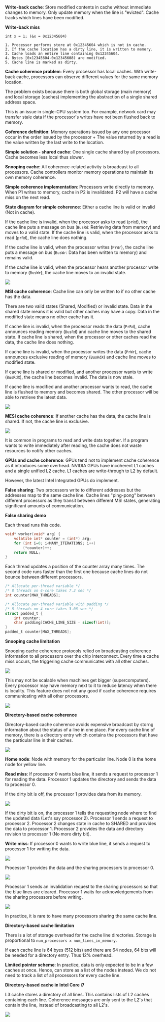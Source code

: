 **Write-back cache**: Store modified contents in cache without immediate changes to memory. Only update memory when the line is "evicted". Cache tracks which lines have been modified.

**Write-back miss**

```
int x = 1; (&x = 0x12345604)

1. Processor performs store at 0x12345604 which is not in cache.
2. If the cache location has a dirty line, it is written to memory.
3. Cache loads an entire line containing 0x12345604.
4. Bytes [0x12345604-0x12345608) are modified.
5. Cache line is marked as dirty.
```

**Cache coherence problem**: Every processor has local caches. With write-back cache, processors can observe different values for the same memory location.

The problem exists because there is both global storage (main memory) and local storage (caches) implementing the abstraction of a single shared address space.

This is an issue in single-CPU system too. For example, network card may transfer stale data if the processor's writes have not been flushed back to memory.

**Coference definition**: Memory operations issued by any one processor occur in the order issued by the processor + The value returned by a read is the value written by the last write to the location.

**Simple solution - shared cache**: One single cache shared by all processors. Cache becomes less local thus slower.

**Snooping cache**: All coherence-related activity is broadcast to all processors. Cache controllers monitor memory operations to maintain its own memory coherence.

**Simple coherence implementation**: Processors write directly to memory. When P1 writes to memory, cache in P2 is invalidated. P2 will have a cache miss on the next read.

**State diagram for simple coherence**: Either a cache line is valid or invalid (Not in cache). 

If the cache line is invalid, when the processor asks to read (`prRd`), the cache line puts a message on bus (`BusRd`: Retrieving data from memory) and moves to a valid state. If the cache line is valid, when the processor asks to read (`prRd`), the cache line does nothing.

If the cache line is valid, when the processor writes (`PrWr`), the cache line puts a message on bus (`BusWr`: Data has been written to memory) and remains valid.

If the cache line is valid, when the processor hears another processor write to memory (`BusWr`), the cache line moves to an invalid state.

![](images/Pasted%20image%2020220301162646.png)

**MSI cache coherence**: Cache line can only be written to if no other cache has the data.

There are two valid states (Shared, Modified) or invalid state. Data in the shared state means it is valid but other caches may have a copy. Data in the modified state means no other cache has it.

If cache line is invalid, when the processor reads the data (`PrRd`), cache announces reading memory (`BusRd`) and cache line moves to the shared state. If cache line is shared, when the processor or other caches read the data, the cache line does nothing.

If cache line is invalid, when the processor writes the data (`PrWr`), cache announces exclusive reading of memory (`BusRdX`) and cache line moves to modified state.

If cache line is shared or modified, and another processor wants to write (`BusRdX`), the cache line becomes invalid. The data is now stale.

If cache line is modified and another processor wants to read, the cache line is flushed to memory and becomes shared. The other processor will be able to retrieve the latest data.

![](images/Pasted%20image%2020220301165306.png)

**MESI cache coherence**: If another cache has the data, the cache line is shared. If not, the cache line is exclusive.

![](images/Pasted%20image%2020220319182056.png)

It is common in programs to read and write data together. If a program wants to write immediately after reading, the cache does not waste resources to notify other caches.

**GPUs and cache coherence**: GPUs tend not to implement cache coherence as it introduces some overhead. NVIDIA GPUs have incoherent L1 caches and a single unified L2 cache. L1 caches are write-through to L2 by default.

However, the latest Intel Integrated GPUs do implement.

**False sharing**: Two processors write to different addresses but the addresses map to the same cache line. Cache lines "ping-pong" between different processors as they transit between different MSI states, generating significant amounts of communication.

**False sharing demo**

Each thread runs this code.

```c
void* worker(void* arg) {
	volatile int* counter = (int*) arg;
	for (int i=0; i<MANY_ITERATIONS; i++)
		(*counter)++;
	return NULL;
}
```

Each thread updates a position of the counter array many times. The second code runs faster than the first one because cache lines do not bounce between different processors.

```c
/* Allocate per-thread variable */
/* 8 threads on 4-core takes 7.2 sec */
int counter[MAX_THREADS];

/* Allocate per-thread variable with padding */
/* 8 threads on 4-core takes 3.06 sec */
struct padded_t {
	int counter;
	char padding[CACHE_LINE_SIZE - sizeof(int)];
}
padded_t counter[MAX_THREADS];
```

**Snooping cache limitation**

Snooping cache coherence protocols relied on broadcasting coherence information to all processors over the chip interconnect. Every time a cache miss occurs, the triggering cache communicates with all other caches.

![](images/Pasted%20image%2020220317235250.png)

This may not be scalable when machines get bigger (supercomputers). Every processor may have memory next to it to reduce latency when there is locality. This feature does not not any good if cache coherence requires communicating with all other processors.

![](images/Pasted%20image%2020220317235505.png)

**Directory-based cache coherence**

Directory-based cache coherence avoids expensive broadcast by storng information about the status of a line in one place. For every cache line of memory, there is a directory entry which contains the processors that have the particular line in their caches.

![](images/Pasted%20image%2020220318000919.png)

**Home node**: Node with memory for the particular line. Node 0 is the home node for yellow line.

**Read miss**: If processor 0 wants blue line, it sends a request to processor 1 for reading the data. Processor 1 updates the directory and sends the data to processor 0.

If the dirty bit is off, the processor 1 provides data from its memory.

![](images/Pasted%20image%2020220318001226.png)

If the dirty bit is on, the processor 1 tells the requesting node where to find the updated data (Let's say processor 2). Processor 1 sends a request to processor 2. Processor 2 changes state in cache to SHARED and provides the data to processor 1. Processor 2 provides the data and directory revision to processor 1 (No more dirty bit).
 
**Write miss**: If processor 0 wants to write blue line, it sends a request to processor 1 for writing the data. 

![](images/Pasted%20image%2020220318003139.png)

Processor 1 provides the data and the sharing processors to processor 0.

![](images/Pasted%20image%2020220318003238.png)

Processor 1 sends an invalidation request to the sharing processors so that the blue lines are cleared. Processor 1 waits for acknowledgements from the sharing processors before writing.

![](images/Pasted%20image%2020220318003747.png)

In practice, it is rare to have many processors sharing the same cache line.

**Directory-based cache limitation**

There is a lot of storage overhead for the cache line directories. Storage is proportional to `num_processors x num_lines_in_memory`.

If each cache line is 64 byes (512 bits) and there are 64 nodes, 64 bits will be needed for a directory entry. Thus 12% overhead.

**Limited pointer scheme**: In practice, data is only expected to be in a few caches at once. Hence, can store as a list of the nodes instead. We do not need to track a list of all processors for every cache line.

**Directory-based cache in Intel Core i7**

L3 cache stores a directory of all lines. This contains lists of L2 caches containing each line. Coherence messages are only sent to the L2's that contain the line, instead of broadcasting to all L2's.

![](images/Pasted%20image%2020220319181016.png)